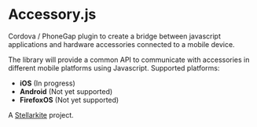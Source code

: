 Accessory.js
============

Cordova / PhoneGap plugin to create a bridge between javascript applications and hardware accessories connected to a mobile device.

The library will provide a common API to communicate with accessories in different mobile platforms using Javascript. Supported platforms:
* **iOS** (In progress)
* **Android** (Not yet supported)
* **FirefoxOS** (Not yet supported)
 
A <a href="http://www.stellarkite.com">Stellarkite</a> project.
